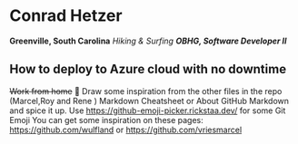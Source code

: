 # Conrad Hetzer
**Greenville, South Carolina**
*Hiking & Surfing*
***OBHG, Software Developer II***
## How to deploy to Azure cloud with no downtime
~~Work from home~~
🥇
Draw some inspiration from the other files in the repo (Marcel,Roy and Rene ) Markdown Cheatsheet or About GitHub Markdown and spice it up.
Use https://github-emoji-picker.rickstaa.dev/ for some Git Emoji
You can get some inspiration on these pages: https://github.com/wulfland or https://github.com/vriesmarcel
